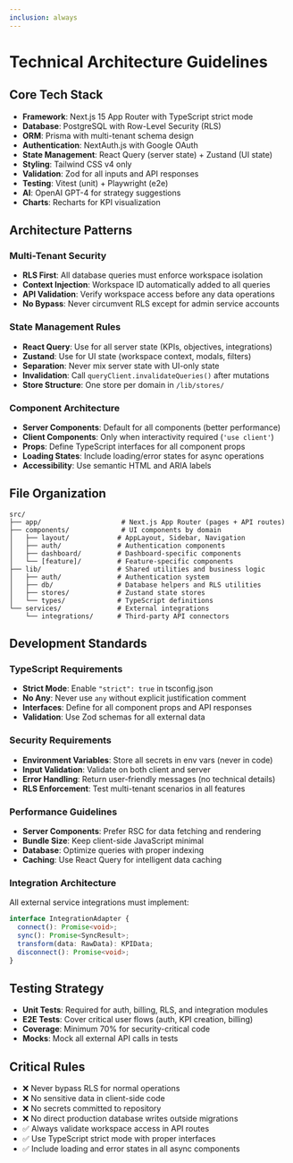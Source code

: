 ```yaml
---
inclusion: always
---
```


# Technical Architecture Guidelines

## Core Tech Stack
- **Framework**: Next.js 15 App Router with TypeScript strict mode
- **Database**: PostgreSQL with Row-Level Security (RLS)
- **ORM**: Prisma with multi-tenant schema design
- **Authentication**: NextAuth.js with Google OAuth
- **State Management**: React Query (server state) + Zustand (UI state)
- **Styling**: Tailwind CSS v4 only
- **Validation**: Zod for all inputs and API responses
- **Testing**: Vitest (unit) + Playwright (e2e)
- **AI**: OpenAI GPT-4 for strategy suggestions
- **Charts**: Recharts for KPI visualization

## Architecture Patterns

### Multi-Tenant Security
- **RLS First**: All database queries must enforce workspace isolation
- **Context Injection**: Workspace ID automatically added to all queries
- **API Validation**: Verify workspace access before any data operations
- **No Bypass**: Never circumvent RLS except for admin service accounts

### State Management Rules
- **React Query**: Use for all server state (KPIs, objectives, integrations)
- **Zustand**: Use for UI state (workspace context, modals, filters)
- **Separation**: Never mix server state with UI-only state
- **Invalidation**: Call `queryClient.invalidateQueries()` after mutations
- **Store Structure**: One store per domain in `/lib/stores/`

### Component Architecture
- **Server Components**: Default for all components (better performance)
- **Client Components**: Only when interactivity required (`'use client'`)
- **Props**: Define TypeScript interfaces for all component props
- **Loading States**: Include loading/error states for async operations
- **Accessibility**: Use semantic HTML and ARIA labels

## File Organization

```
src/
├── app/                    # Next.js App Router (pages + API routes)
├── components/             # UI components by domain
│   ├── layout/            # AppLayout, Sidebar, Navigation
│   ├── auth/              # Authentication components
│   ├── dashboard/         # Dashboard-specific components
│   └── [feature]/         # Feature-specific components
├── lib/                   # Shared utilities and business logic
│   ├── auth/              # Authentication system
│   ├── db/                # Database helpers and RLS utilities
│   ├── stores/            # Zustand state stores
│   └── types/             # TypeScript definitions
└── services/              # External integrations
    └── integrations/      # Third-party API connectors
```

## Development Standards

### TypeScript Requirements
- **Strict Mode**: Enable `"strict": true` in tsconfig.json
- **No Any**: Never use `any` without explicit justification comment
- **Interfaces**: Define for all component props and API responses
- **Validation**: Use Zod schemas for all external data

### Security Requirements
- **Environment Variables**: Store all secrets in env vars (never in code)
- **Input Validation**: Validate on both client and server
- **Error Handling**: Return user-friendly messages (no technical details)
- **RLS Enforcement**: Test multi-tenant scenarios in all features

### Performance Guidelines
- **Server Components**: Prefer RSC for data fetching and rendering
- **Bundle Size**: Keep client-side JavaScript minimal
- **Database**: Optimize queries with proper indexing
- **Caching**: Use React Query for intelligent data caching

### Integration Architecture
All external service integrations must implement:
```typescript
interface IntegrationAdapter {
  connect(): Promise<void>;
  sync(): Promise<SyncResult>;
  transform(data: RawData): KPIData;
  disconnect(): Promise<void>;
}
```

## Testing Strategy
- **Unit Tests**: Required for auth, billing, RLS, and integration modules
- **E2E Tests**: Cover critical user flows (auth, KPI creation, billing)
- **Coverage**: Minimum 70% for security-critical code
- **Mocks**: Mock all external API calls in tests

## Critical Rules
- ❌ Never bypass RLS for normal operations
- ❌ No sensitive data in client-side code
- ❌ No secrets committed to repository
- ❌ No direct production database writes outside migrations
- ✅ Always validate workspace access in API routes
- ✅ Use TypeScript strict mode with proper interfaces
- ✅ Include loading and error states in all async components
